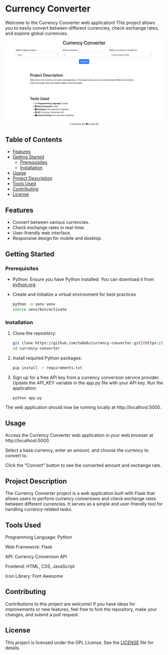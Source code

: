 
# Currency Converter

Welcome to the Currency Converter web application! This project allows you to easily convert between different currencies, check exchange rates, and explore global currencies.

![App Screenshot](./screenshot.png)

## Table of Contents

- [Features](#features)
- [Getting Started](#getting-started)
  - [Prerequisites](#prerequisites)
  - [Installation](#installation)
- [Usage](#usage)
- [Project Description](#project-description)
- [Tools Used](#tools-used)
- [Contributing](#contributing)
- [License](#license)



## Features

- Convert between various currencies.
- Check exchange rates in real-time.
- User-friendly web interface.
- Responsive design for mobile and desktop.

## Getting Started

### Prerequisites

- Python: Ensure you have Python installed. You can download it from [python.org](https://www.python.org/downloads/).

- Create and initialize a virtual environment for best practices
   ```bash
   python -m venv venv
   source venv/bin/activate

### Installation

1. Clone the repository:

   ```bash
   git clone https://github.com/tabeb/currency-converter.git](https://github.com/tabebill/python-projects.git
   cd currency-converter

   
2. Install required Python packages:

   ```bash
   pip install -r requirements.txt


3. Sign up for a free API key from a currency conversion service provider.
Update the API_KEY variable in the app.py file with your API key.
Run the application:

   ```bash
   python app.py

The web application should now be running locally at http://localhost:5000.


## Usage

Access the Currency Converter web application in your web browser at http://localhost:5000.

Select a base currency, enter an amount, and choose the currency to convert to.

Click the "Convert" button to see the converted amount and exchange rate.

## Project Description

The Currency Converter project is a web application built with Flask that allows users to perform currency conversions and check exchange rates between different currencies. It serves as a simple and user-friendly tool for handling currency-related tasks.

## Tools Used

Programming Language: Python

Web Framework: Flask

API: Currency Conversion API

Frontend: HTML, CSS, JavaScript

Icon Library: Font Awesome

## Contributing
Contributions to this project are welcome! If you have ideas for improvements or new features, feel free to fork the repository, make your changes, and submit a pull request.

## License
This project is licensed under the GPL License. See the [LICENSE](https://github.com/collective/example.p4p5/blob/master/LICENSE.GPL) file for details.
